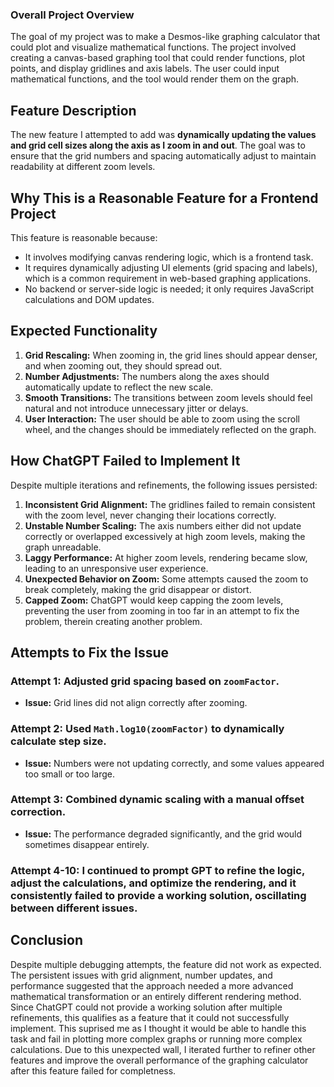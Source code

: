 ### Overall Project Overview

The goal of my project was to make a Desmos-like graphing calculator that could plot and visualize mathematical functions. The project involved creating a canvas-based graphing tool that could render functions, plot points, and display gridlines and axis labels. The user could input mathematical functions, and the tool would render them on the graph.

## Feature Description
The new feature I attempted to add was **dynamically updating the values and grid cell sizes along the axis as I zoom in and out**. The goal was to ensure that the grid numbers and spacing automatically adjust to maintain readability at different zoom levels.

## Why This is a Reasonable Feature for a Frontend Project
This feature is reasonable because:
- It involves modifying canvas rendering logic, which is a frontend task.
- It requires dynamically adjusting UI elements (grid spacing and labels), which is a common requirement in web-based graphing applications.
- No backend or server-side logic is needed; it only requires JavaScript calculations and DOM updates.

## Expected Functionality
1. **Grid Rescaling:** When zooming in, the grid lines should appear denser, and when zooming out, they should spread out.
2. **Number Adjustments:** The numbers along the axes should automatically update to reflect the new scale.
3. **Smooth Transitions:** The transitions between zoom levels should feel natural and not introduce unnecessary jitter or delays.
4. **User Interaction:** The user should be able to zoom using the scroll wheel, and the changes should be immediately reflected on the graph.

## How ChatGPT Failed to Implement It
Despite multiple iterations and refinements, the following issues persisted:

1. **Inconsistent Grid Alignment:** The gridlines failed to remain consistent with the zoom level, never changing their locations correctly.
2. **Unstable Number Scaling:** The axis numbers either did not update correctly or overlapped excessively at high zoom levels, making the graph unreadable.
3. **Laggy Performance:** At higher zoom levels, rendering became slow, leading to an unresponsive user experience.
4. **Unexpected Behavior on Zoom:** Some attempts caused the zoom to break completely, making the grid disappear or distort.
5. **Capped Zoom:** ChatGPT would keep capping the zoom levels, preventing the user from zooming in too far in an attempt to fix the problem, therein creating another problem.

## Attempts to Fix the Issue
### **Attempt 1:** Adjusted grid spacing based on `zoomFactor`.
- **Issue:** Grid lines did not align correctly after zooming.

### **Attempt 2:** Used `Math.log10(zoomFactor)` to dynamically calculate step size.
- **Issue:** Numbers were not updating correctly, and some values appeared too small or too large.

### **Attempt 3:** Combined dynamic scaling with a manual offset correction.
- **Issue:** The performance degraded significantly, and the grid would sometimes disappear entirely.

### **Attempt 4-10:** I continued to prompt GPT to refine the logic, adjust the calculations, and optimize the rendering, and it consistently failed to provide a working solution, oscillating between different issues.

## Conclusion
Despite multiple debugging attempts, the feature did not work as expected. The persistent issues with grid alignment, number updates, and performance suggested that the approach needed a more advanced mathematical transformation or an entirely different rendering method. Since ChatGPT could not provide a working solution after multiple refinements, this qualifies as a feature that it could not successfully implement. This suprised me as I thought it would be able to handle this task and fail in plotting more complex graphs or running more complex calculations. Due to this unexpected wall, I iterated further to refiner other features and improve the overall performance of the graphing calculator after this feature failed for completness.

